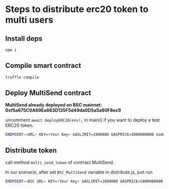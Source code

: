 # Steps to distribute erc20 token to multi users

## Install deps

```sh
npm i
```

## Compile smart contract

```sh
truffle compile
```

## Deploy MultiSend contract

**MultiSend already deployed on BSC mainnet: 0xf5a675C9A69Ea683D135F5d49da0D5a5a90F8ec9**

uncomment ```await deployERC20(env);``` in main() if you want to deploy a test ERC20 token.

```sh
ENDPOINT=<URL> KEY=<Your Key> GASLIMIT=1000000 GASPRICE=5000000000 node deploy.js
```

## Distribute token

call method  ```multi_send_token``` of contract MultiSend.

In our scenario, after set ```BSC_MultiSend``` variable in distribute.js, just run

```sh
ENDPOINT=<BSC URL> KEY=<Your Key> GASLIMIT=1000000 GASPRICE=5000000000 node distribute.js
```

